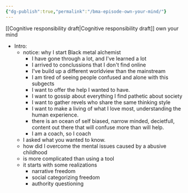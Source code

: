 ```yaml
---
{"dg-publish":true,"permalink":"/bma-episode-own-your-mind/"}
---
```


[[Cognitive responsibility draft\|Cognitive responsibility draft]]
own your mind
- Intro:
	- notice: why I start Black metal alchemist
		- I have gone through a lot, and I've learned a lot
		- I arrived to conclussions that I don't find online
		- I've build up a different worldview than the mainstream
		- I am tired of seeing people confused and alone with this subgects
		- I want to offer the help I wanted to have.
		- I want to gossip about everything I find pathetic about society
		- I want to gather revels who share the same thinking style
		- I want to make a living of what I love most, understanding the human experience.
		- there is an ocean of self biased, narrow minded, decietfull, content out there that will confuse more than will help.
		- I am a coach, so I coach
	- I asked what you wanted to know.
	- how did I overcome the mental issues caused by a abusive childhood
	- is more complicated than using a tool
	- it starts with some realizations
		- narrative freedom
		- social categorizing freedom
		- authority questioning



